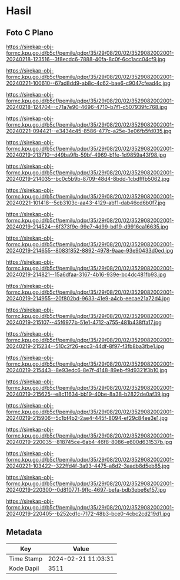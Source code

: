 # Hasil

## Foto C Plano

https://sirekap-obj-formc.kpu.go.id/b5cf/pemilu/pdpr/35/29/08/20/02/3529082002001-20240218-123516--3f8ecdc6-7888-40fa-8c0f-6cc1acc04cf9.jpg

https://sirekap-obj-formc.kpu.go.id/b5cf/pemilu/pdpr/35/29/08/20/02/3529082002001-20240221-100610--67ad8dd9-ab8c-4c62-bae6-c9047cfead4c.jpg

https://sirekap-obj-formc.kpu.go.id/b5cf/pemilu/pdpr/35/29/08/20/02/3529082002001-20240218-124704--c71a7e90-4696-4710-b7f1-d507939fc768.jpg

https://sirekap-obj-formc.kpu.go.id/b5cf/pemilu/pdpr/35/29/08/20/02/3529082002001-20240221-094421--e3434c45-8586-477c-a25e-3e06fb5fd035.jpg

https://sirekap-obj-formc.kpu.go.id/b5cf/pemilu/pdpr/35/29/08/20/02/3529082002001-20240219-213710--d49ba9fb-59bf-4969-b1fe-1d9859a43f98.jpg

https://sirekap-obj-formc.kpu.go.id/b5cf/pemilu/pdpr/35/29/08/20/02/3529082002001-20240219-214035--bc0c5b9b-8709-48d4-8bdd-1cbdfffb5062.jpg

https://sirekap-obj-formc.kpu.go.id/b5cf/pemilu/pdpr/35/29/08/20/02/3529082002001-20240221-101418--5cb3103c-aa43-4129-abf1-dab46cd6b0f7.jpg

https://sirekap-obj-formc.kpu.go.id/b5cf/pemilu/pdpr/35/29/08/20/02/3529082002001-20240219-214524--6f373f9e-99e7-4d99-bd19-d9916ca16635.jpg

https://sirekap-obj-formc.kpu.go.id/b5cf/pemilu/pdpr/35/29/08/20/02/3529082002001-20240219-214655--8083f852-8892-4978-9aae-93e90433d0ed.jpg

https://sirekap-obj-formc.kpu.go.id/b5cf/pemilu/pdpr/35/29/08/20/02/3529082002001-20240219-214821--15a6dfaa-3167-4b16-939e-bc4dc481fb93.jpg

https://sirekap-obj-formc.kpu.go.id/b5cf/pemilu/pdpr/35/29/08/20/02/3529082002001-20240219-214955--20f802bd-9633-41e9-a4cb-eecae21a72d4.jpg

https://sirekap-obj-formc.kpu.go.id/b5cf/pemilu/pdpr/35/29/08/20/02/3529082002001-20240219-215107--45f6977b-51e1-4712-a755-481b438ffa17.jpg

https://sirekap-obj-formc.kpu.go.id/b5cf/pemilu/pdpr/35/29/08/20/02/3529082002001-20240219-215234--510c2f26-ecc3-44df-8f97-f3fb8ba3fbe1.jpg

https://sirekap-obj-formc.kpu.go.id/b5cf/pemilu/pdpr/35/29/08/20/02/3529082002001-20240219-215443--8e93edc6-8e7f-4148-89eb-f9d9321f3b10.jpg

https://sirekap-obj-formc.kpu.go.id/b5cf/pemilu/pdpr/35/29/08/20/02/3529082002001-20240219-215625--e8c11634-bb19-40be-8a38-b2822de0af39.jpg

https://sirekap-obj-formc.kpu.go.id/b5cf/pemilu/pdpr/35/29/08/20/02/3529082002001-20240219-215906--5c1bf4b2-2ae4-445f-8094-ef29c84ee3e1.jpg

https://sirekap-obj-formc.kpu.go.id/b5cf/pemilu/pdpr/35/29/08/20/02/3529082002001-20240219-220035--818745ce-6ab4-46f8-8086-e600d631537b.jpg

https://sirekap-obj-formc.kpu.go.id/b5cf/pemilu/pdpr/35/29/08/20/02/3529082002001-20240221-103422--322ffd4f-3a93-4475-a8d2-3aadb8d5eb85.jpg

https://sirekap-obj-formc.kpu.go.id/b5cf/pemilu/pdpr/35/29/08/20/02/3529082002001-20240219-220300--0d81077f-9ffc-4697-befa-bdb3ebe6e157.jpg

https://sirekap-obj-formc.kpu.go.id/b5cf/pemilu/pdpr/35/29/08/20/02/3529082002001-20240219-220405--b252cd1c-7172-48b3-bce0-4cbc2cd219d1.jpg


## Metadata

| Key        | Value               |
| ---------- | ------------------- |
| Time Stamp | 2024-02-21 11:03:31 |
| Kode Dapil | 3511                |



